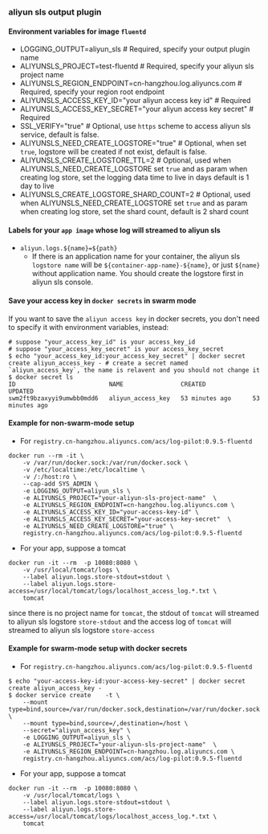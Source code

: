 ### aliyun sls output plugin

#### Environment variables for image `fluentd`

- LOGGING_OUTPUT=aliyun_sls  # Required, specify your output plugin name
- ALIYUNSLS_PROJECT=test-fluentd  # Required, specify your aliyun sls project name
- ALIYUNSLS_REGION_ENDPOINT=cn-hangzhou.log.aliyuncs.com  # Required, specify your region root endpoint
- ALIYUNSLS_ACCESS_KEY_ID="your aliyun access key id"     # Required 
- ALIYUNSLS_ACCESS_KEY_SECRET="your aliyun access key secret"  # Required 
- SSL_VERIFY="true" # Optional, use `https` scheme to access aliyun sls service, default is false.
- ALIYUNSLS_NEED_CREATE_LOGSTORE="true" # Optional, when set `true`, logstore will be created if not exist, default is false.
- ALIYUNSLS_CREATE_LOGSTORE_TTL=2  # Optional, used when ALIYUNSLS_NEED_CREATE_LOGSTORE set `true` and as param when creating log store, set the logging data time to live in days default is 1 day to live
- ALIYUNSLS_CREATE_LOGSTORE_SHARD_COUNT=2 # Optional, used when ALIYUNSLS_NEED_CREATE_LOGSTORE set `true` and as param when creating log store, set the shard count, default is 2 shard count 

#### Labels for your `app image` whose log will streamed to aliyun sls

- `aliyun.logs.${name}=${path}`
    - If there is an application name for your container, the aliyun sls `logstore name` will be `${container-app-name}-${name}`, or just `${name}` without application name. You should create the logstore first in aliyun sls console.

#### Save your access key in `docker secrets` in swarm mode
If you want to save the `aliyun access key` in docker secrets, you don't need to specify it with environment variables, instead:
````
# suppose "your_access_key_id" is your access_key_id
# suppose "your_access_key_secret" is your access_key_secret
$ echo "your_access_key_id:your_access_key_secret" | docker secret create aliyun_access_key - # create a secret named `aliyun_access_key`, the name is relavent and you should not change it 
$ docker secret ls
ID                          NAME                CREATED             UPDATED
swm2ft9bzaxyyi9umwbb0mdd6   aliyun_access_key   53 minutes ago      53 minutes ago

````

#### Example for non-swarm-mode setup
* For `registry.cn-hangzhou.aliyuncs.com/acs/log-pilot:0.9.5-fluentd`
````
docker run --rm -it \
    -v /var/run/docker.sock:/var/run/docker.sock \
    -v /etc/localtime:/etc/localtime \
    -v /:/host:ro \
    --cap-add SYS_ADMIN \
    -e LOGGING_OUTPUT=aliyun_sls \
    -e ALIYUNSLS_PROJECT="your-aliyun-sls-project-name"  \
    -e ALIYUNSLS_REGION_ENDPOINT=cn-hangzhou.log.aliyuncs.com \
    -e ALIYUNSLS_ACCESS_KEY_ID="your-access-key-id" \
    -e ALIYUNSLS_ACCESS_KEY_SECRET="your-access-key-secret"  \
    -e ALIYUNSLS_NEED_CREATE_LOGSTORE="true" \
    registry.cn-hangzhou.aliyuncs.com/acs/log-pilot:0.9.5-fluentd
````


* For your app, suppose a tomcat
````
docker run -it --rm  -p 10080:8080 \
    -v /usr/local/tomcat/logs \
    --label aliyun.logs.store-stdout=stdout \
    --label aliyun.logs.store-access=/usr/local/tomcat/logs/localhost_access_log.*.txt \
    tomcat
````
since there is no project name for `tomcat`, the stdout of `tomcat` will streamed to aliyun sls logstore `store-stdout` and the access log of `tomcat` will streamed to aliyun sls logstore `store-access`


#### Example for swarm-mode setup with docker secrets
* For `registry.cn-hangzhou.aliyuncs.com/acs/log-pilot:0.9.5-fluentd`
````
$ echo "your-access-key-id:your-access-key-secret" | docker secret create aliyun_access_key -
$ docker service create    -t \
    --mount type=bind,source=/var/run/docker.sock,destination=/var/run/docker.sock \
    --mount type=bind,source=/,destination=/host \
    --secret="aliyun_access_key" \
    -e LOGGING_OUTPUT=aliyun_sls \
    -e ALIYUNSLS_PROJECT="your-aliyun-sls-project-name"  \
    -e ALIYUNSLS_REGION_ENDPOINT=cn-hangzhou.log.aliyuncs.com \
    registry.cn-hangzhou.aliyuncs.com/acs/log-pilot:0.9.5-fluentd
````
* For your app, suppose a tomcat
````
docker run -it --rm  -p 10080:8080 \
    -v /usr/local/tomcat/logs \
    --label aliyun.logs.store-stdout=stdout \
    --label aliyun.logs.store-access=/usr/local/tomcat/logs/localhost_access_log.*.txt \
    tomcat
````

